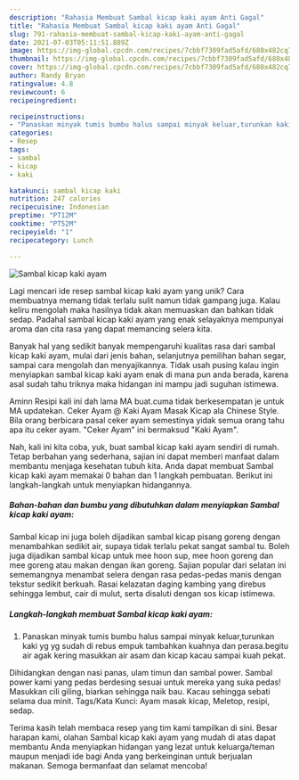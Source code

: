 ```yaml
---
description: "Rahasia Membuat Sambal kicap kaki ayam Anti Gagal"
title: "Rahasia Membuat Sambal kicap kaki ayam Anti Gagal"
slug: 791-rahasia-membuat-sambal-kicap-kaki-ayam-anti-gagal
date: 2021-07-03T05:11:51.889Z
image: https://img-global.cpcdn.com/recipes/7cbbf7309fad5afd/680x482cq70/sambal-kicap-kaki-ayam-foto-resep-utama.jpg
thumbnail: https://img-global.cpcdn.com/recipes/7cbbf7309fad5afd/680x482cq70/sambal-kicap-kaki-ayam-foto-resep-utama.jpg
cover: https://img-global.cpcdn.com/recipes/7cbbf7309fad5afd/680x482cq70/sambal-kicap-kaki-ayam-foto-resep-utama.jpg
author: Randy Bryan
ratingvalue: 4.8
reviewcount: 6
recipeingredient:

recipeinstructions:
- "Panaskan minyak tumis bumbu halus sampai minyak keluar,turunkan kaki yg yg sudah di rebus empuk tambahkan kuahnya dan perasa.begitu air agak kering masukkan air asam dan kicap kacau sampai kuah pekat."
categories:
- Resep
tags:
- sambal
- kicap
- kaki

katakunci: sambal kicap kaki 
nutrition: 247 calories
recipecuisine: Indonesian
preptime: "PT12M"
cooktime: "PT52M"
recipeyield: "1"
recipecategory: Lunch

---
```



![Sambal kicap kaki ayam](https://img-global.cpcdn.com/recipes/7cbbf7309fad5afd/680x482cq70/sambal-kicap-kaki-ayam-foto-resep-utama.jpg)

Lagi mencari ide resep sambal kicap kaki ayam yang unik? Cara membuatnya memang tidak terlalu sulit namun tidak gampang juga. Kalau keliru mengolah maka hasilnya tidak akan memuaskan dan bahkan tidak sedap. Padahal sambal kicap kaki ayam yang enak selayaknya mempunyai aroma dan cita rasa yang dapat memancing selera kita.

Banyak hal yang sedikit banyak mempengaruhi kualitas rasa dari sambal kicap kaki ayam, mulai dari jenis bahan, selanjutnya pemilihan bahan segar, sampai cara mengolah dan menyajikannya. Tidak usah pusing kalau ingin menyiapkan sambal kicap kaki ayam enak di mana pun anda berada, karena asal sudah tahu triknya maka hidangan ini mampu jadi suguhan istimewa.

Aminn Resipi kali ini dah lama MA buat.cuma tidak berkesempatan je untuk MA updatekan. Ceker Ayam @ Kaki Ayam Masak Kicap ala Chinese Style. Bila orang berbicara pasal ceker ayam semestinya yidak semua orang tahu apa itu ceker ayam. &#34;Ceker Ayam&#34; ini bermaksud &#34;Kaki Ayam&#34;.


Nah, kali ini kita coba, yuk, buat sambal kicap kaki ayam sendiri di rumah. Tetap berbahan yang sederhana, sajian ini dapat memberi manfaat dalam membantu menjaga kesehatan tubuh kita. Anda dapat membuat Sambal kicap kaki ayam memakai 0 bahan dan 1 langkah pembuatan. Berikut ini langkah-langkah untuk menyiapkan hidangannya.

<!--inarticleads1-->

##### Bahan-bahan dan bumbu yang dibutuhkan dalam menyiapkan Sambal kicap kaki ayam:



Sambal kicap ini juga boleh dijadikan sambal kicap pisang goreng dengan menambahkan sedikit air, supaya tidak terlalu pekat sangat sambal tu. Boleh juga dijadikan sambal kicap untuk mee hoon sup, mee hoon goreng dan mee goreng atau makan dengan ikan goreng. Sajian popular dari selatan ini sememangnya menambat selera dengan rasa pedas-pedas manis dengan tekstur sedikit berkuah. Rasai kelazatan daging kambing yang direbus sehingga lembut, cair di mulut, serta disaluti dengan sos kicap istimewa. 

<!--inarticleads2-->

##### Langkah-langkah membuat Sambal kicap kaki ayam:

1. Panaskan minyak tumis bumbu halus sampai minyak keluar,turunkan kaki yg yg sudah di rebus empuk tambahkan kuahnya dan perasa.begitu air agak kering masukkan air asam dan kicap kacau sampai kuah pekat.


Dihidangkan dengan nasi panas, ulam timun dan sambal power. Sambal power kami yang pedas berdesing sesuai untuk mereka yang suka pedas! Masukkan cili giling, biarkan sehingga naik bau. Kacau sehingga sebati selama dua minit. Tags/Kata Kunci: Ayam masak kicap, Meletop, resipi, sedap. 

Terima kasih telah membaca resep yang tim kami tampilkan di sini. Besar harapan kami, olahan Sambal kicap kaki ayam yang mudah di atas dapat membantu Anda menyiapkan hidangan yang lezat untuk keluarga/teman maupun menjadi ide bagi Anda yang berkeinginan untuk berjualan makanan. Semoga bermanfaat dan selamat mencoba!
